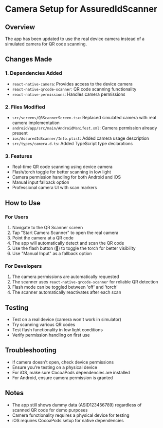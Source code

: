 # Camera Setup for AssuredIdScanner

## Overview
The app has been updated to use the real device camera instead of a simulated camera for QR code scanning.

## Changes Made

### 1. Dependencies Added
- `react-native-camera`: Provides access to the device camera
- `react-native-qrcode-scanner`: QR code scanning functionality
- `react-native-permissions`: Handles camera permissions

### 2. Files Modified
- `src/screens/QRScannerScreen.tsx`: Replaced simulated camera with real camera implementation
- `android/app/src/main/AndroidManifest.xml`: Camera permission already present
- `ios/AssuredIdScanner/Info.plist`: Added camera usage description
- `src/types/camera.d.ts`: Added TypeScript type declarations

### 3. Features
- Real-time QR code scanning using device camera
- Flash/torch toggle for better scanning in low light
- Camera permission handling for both Android and iOS
- Manual input fallback option
- Professional camera UI with scan markers

## How to Use

### For Users
1. Navigate to the QR Scanner screen
2. Tap "Start Camera Scanner" to open the real camera
3. Point the camera at a QR code
4. The app will automatically detect and scan the QR code
5. Use the flash button (🔦) to toggle the torch for better visibility
6. Use "Manual Input" as a fallback option

### For Developers
1. The camera permissions are automatically requested
2. The scanner uses `react-native-qrcode-scanner` for reliable QR detection
3. Flash mode can be toggled between 'off' and 'torch'
4. The scanner automatically reactivates after each scan

## Testing
- Test on a real device (camera won't work in simulator)
- Try scanning various QR codes
- Test flash functionality in low light conditions
- Verify permission handling on first use

## Troubleshooting
- If camera doesn't open, check device permissions
- Ensure you're testing on a physical device
- For iOS, make sure CocoaPods dependencies are installed
- For Android, ensure camera permission is granted

## Notes
- The app still shows dummy data (ASID123456789) regardless of scanned QR code for demo purposes
- Camera functionality requires a physical device for testing
- iOS requires CocoaPods setup for native dependencies

